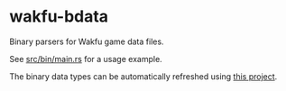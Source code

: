 # wakfu-bdata

Binary parsers for Wakfu game data files.

See [src/bin/main.rs](src/bin/main.rs) for a usage example.

The binary data types can be automatically refreshed using [this project](https://github.com/jac3km4/wakfu-bdata-gen).
